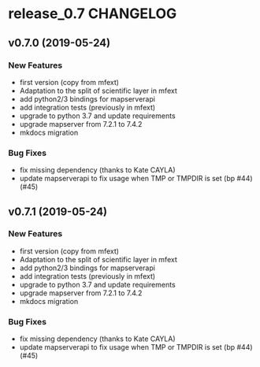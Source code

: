 # release_0.7 CHANGELOG

## v0.7.0 (2019-05-24)

### New Features

- first version (copy from mfext)
- Adaptation to the split of scientific layer in mfext
- add python2/3 bindings for mapserverapi
- add integration tests (previously in mfext)
- upgrade to python 3.7 and update requirements
- upgrade mapserver from 7.2.1 to 7.4.2
- mkdocs migration

### Bug Fixes

- fix missing dependency (thanks to Kate CAYLA)
- update mapserverapi to fix usage when TMP or TMPDIR is set (bp #44) (#45)

## v0.7.1 (2019-05-24)

### New Features

- first version (copy from mfext)
- Adaptation to the split of scientific layer in mfext
- add python2/3 bindings for mapserverapi
- add integration tests (previously in mfext)
- upgrade to python 3.7 and update requirements
- upgrade mapserver from 7.2.1 to 7.4.2
- mkdocs migration

### Bug Fixes

- fix missing dependency (thanks to Kate CAYLA)
- update mapserverapi to fix usage when TMP or TMPDIR is set (bp #44) (#45)


